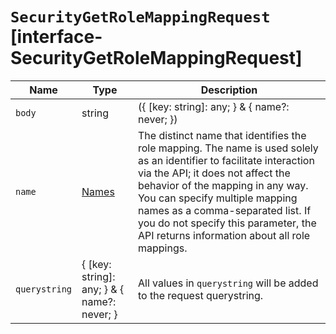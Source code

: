 # `SecurityGetRoleMappingRequest` [interface-SecurityGetRoleMappingRequest]

| Name | Type | Description |
| - | - | - |
| `body` | string | ({ [key: string]: any; } & { name?: never; }) | All values in `body` will be added to the request body. |
| `name` | [Names](./Names.md) | The distinct name that identifies the role mapping. The name is used solely as an identifier to facilitate interaction via the API; it does not affect the behavior of the mapping in any way. You can specify multiple mapping names as a comma-separated list. If you do not specify this parameter, the API returns information about all role mappings. |
| `querystring` | { [key: string]: any; } & { name?: never; } | All values in `querystring` will be added to the request querystring. |
